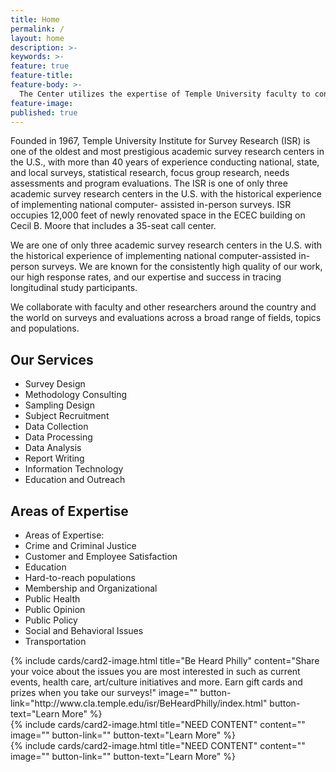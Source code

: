 ```yaml
---
title: Home
permalink: /
layout: home
description: >- 
keywords: >-
feature: true
feature-title: 
feature-body: >-
  The Center utilizes the expertise of Temple University faculty to conduct solutions-oriented interdisciplinary research that promotes   human well-being and the integrity of the environment that supports us.
feature-image: 
published: true
---
```

Founded in 1967, Temple University Institute for Survey Research (ISR) is one of the oldest and most prestigious academic survey research centers in the U.S., with more than 40 years of experience conducting national, state, and local surveys, statistical research, focus group research, needs assessments and program evaluations. The ISR is one of only three academic survey research centers in the U.S. with the historical experience of implementing national computer- assisted in-person surveys. ISR occupies 12,000 feet of newly renovated space in the ECEC building on Cecil B. Moore that includes a 35-seat call center. 

We are one of only three academic survey research centers in the U.S. with the historical experience of implementing national computer-assisted in-person surveys. We are known for the consistently high quality of our work, our high response rates, and our expertise and success in tracing longitudinal study participants.

We collaborate with faculty and other researchers around the country and the world on surveys and evaluations across a broad range of fields, topics and populations.

## Our Services
- Survey Design
- Methodology Consulting
- Sampling Design
- Subject Recruitment
- Data Collection
- Data Processing
- Data Analysis
- Report Writing
- Information Technology
- Education and Outreach

## Areas of Expertise
- Areas of Expertise:
- Crime and Criminal Justice
- Customer and Employee Satisfaction
- Education
- Hard-to-reach populations
- Membership and Organizational
- Public Health
- Public Opinion
- Public Policy
- Social and Behavioral Issues
- Transportation

<div class="row row-wide">
  <div class="col m12 l4">{% include cards/card2-image.html 
    title="Be Heard Philly" 
    content="Share your voice about the issues you are most interested in such as current events, health care, art/culture initiatives and more. Earn gift cards and prizes when you take our surveys!" 
    image="" 
    button-link="http://www.cla.temple.edu/isr/BeHeardPhilly/index.html" 
    button-text="Learn More" %}
  </div>
  <div class="row row-wide">
    <div class="col m12 l4">{% include cards/card2-image.html 
      title="NEED CONTENT" 
      content="" 
      image="" 
      button-link="" 
      button-text="Learn More" %}
    </div>
    <div class="row row-wide">
      <div class="col m12 l4">{% include cards/card2-image.html 
        title="NEED CONTENT" 
        content="" 
        image="" 
        button-link="" 
        button-text="Learn More" %}
      </div>
</div>
